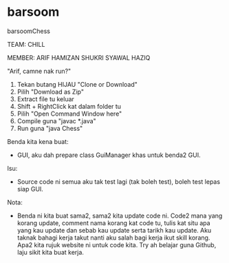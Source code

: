 # barsoom
barsoomChess

TEAM: CHILL

MEMBER:
ARIF
HAMIZAN
SHUKRI
SYAWAL
HAZIQ

"Arif, camne nak run?"
1) Tekan butang HIJAU "Clone or Download"
2) Pilih "Download as Zip"
3) Extract file tu keluar
4) Shift + RightClick kat dalam folder tu
5) Pilih "Open Command Window here"
6) Compile guna "javac *.java"
7) Run guna "java Chess"

Benda kita kena buat:

- GUI, aku dah prepare class GuiManager khas untuk benda2 GUI.

Isu:

- Source code ni semua aku tak test lagi (tak boleh test), boleh test lepas siap GUI.

Nota:

- Benda ni kita buat sama2, sama2 kita update code ni. Code2 mana yang korang update, comment nama korang kat code tu, tulis kat situ apa yang kau update dan sebab kau update serta tarikh kau update. Aku taknak bahagi kerja takut nanti aku salah bagi kerja ikut skill korang. Apa2 kita rujuk website ni untuk code kita. Try ah belajar guna Github, laju sikit kita buat kerja.
